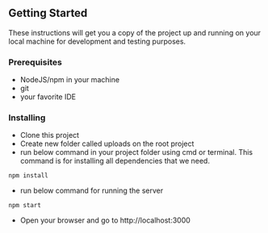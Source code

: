 

## Getting Started

These instructions will get you a copy of the project up and running on your local machine for development and testing purposes. 

### Prerequisites

* NodeJS/npm in your machine
* git
* your favorite IDE

### Installing

* Clone this project
* Create new folder called uploads on the root project
* run below command in your project folder using cmd or terminal. This command is for installing all dependencies that we need. 
```
npm install
```
* run below command for running the server
```
npm start
```
* Open your browser and go to http://localhost:3000

